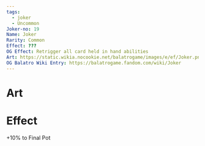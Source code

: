 ```yaml
---
tags:
  - joker
  - Uncommon
Joker-no: 19
Name: Joker
Rarity: Common
Effect: ???
OG Effect: Retrigger all card held in hand abilities
Art: https://static.wikia.nocookie.net/balatrogame/images/e/ef/Joker.png/revision/latest?cb=20230925003651
OG Balatro Wiki Entry: https://balatrogame.fandom.com/wiki/Joker
---
```

# Art
# Effect
+10% to Final Pot